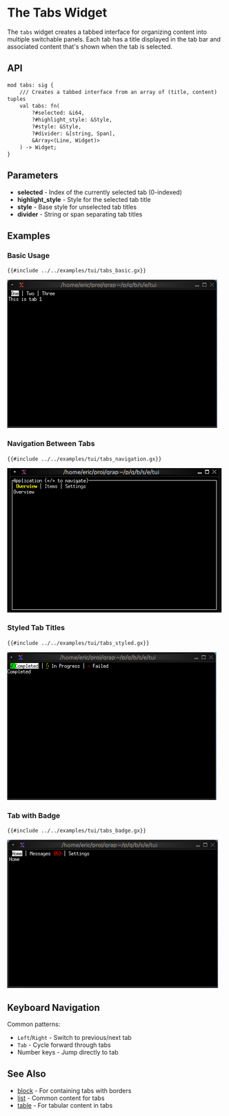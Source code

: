 # The Tabs Widget

The `tabs` widget creates a tabbed interface for organizing content into multiple switchable panels. Each tab has a title displayed in the tab bar and associated content that's shown when the tab is selected.

## API

```graphix
mod tabs: sig {
    /// Creates a tabbed interface from an array of (title, content) tuples
    val tabs: fn(
        ?#selected: &i64,
        ?#highlight_style: &Style,
        ?#style: &Style,
        ?#divider: &[string, Span],
        &Array<(Line, Widget)>
    ) -> Widget;
}
```

## Parameters

- **selected** - Index of the currently selected tab (0-indexed)
- **highlight_style** - Style for the selected tab title
- **style** - Base style for unselected tab titles
- **divider** - String or span separating tab titles

## Examples

### Basic Usage

```graphix
{{#include ../../examples/tui/tabs_basic.gx}}
```

![Basic Tabs](./media/tabs_basic.png)

### Navigation Between Tabs

```graphix
{{#include ../../examples/tui/tabs_navigation.gx}}
```

![Tabs With Navigation](./media/tabs_navigation.gif)

### Styled Tab Titles

```graphix
{{#include ../../examples/tui/tabs_styled.gx}}
```

![Styled Tabs](./media/tabs_styled.png)

### Tab with Badge

```graphix
{{#include ../../examples/tui/tabs_badge.gx}}
```

![Tabs With Badges](./media/tabs_badge.png)

## Keyboard Navigation

Common patterns:
- `Left`/`Right` - Switch to previous/next tab
- `Tab` - Cycle forward through tabs
- Number keys - Jump directly to tab

## See Also

- [block](block.md) - For containing tabs with borders
- [list](list.md) - Common content for tabs
- [table](table.md) - For tabular content in tabs
